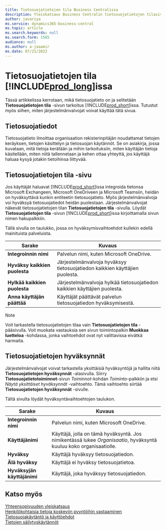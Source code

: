 ```yaml
---
title: Tietosuojatietojen tila Business Centralissa
description: Yleiskatsaus Business Centralin tietosuojatietojen tilasivusta
author: javariya
ms.service: dynamics365-business-central
ms.topic: article
ms.search.keywords: null
ms.search.form: 1565
audience: null
ms.author: a-jaaamir
ms.date: 07/21/2022
---
```


# <a name="privacy-notices-status-in-includeprodlongincludesprodlongmd" />Tietosuojatietojen tila [!INCLUDE[prod_long](includes/prod_long.md)]issa

Tässä artikkelissa kerrotaan, mikä tietosuojatieto on ja selitetään **Tietosuojatietojen tila** -sivun tarkoitus [!INCLUDE[prod_short](includes/prod_short.md)]issa. Tutustut myös siihen, miten järjestelmänvalvojat voivat käyttää tätä sivua.

## <a name="privacy-notice" />Tietosuojatiedot

Tietosuojatieto ilmoittaa organisaation rekisterinpitäjän noudattamat tietojen keräyksen, tietojen käsittelyn ja tietosuojan käytännöt. Se on asiakirja, jossa kuvataan, mitä tietoja kerätään ja mihin tarkoituksiin, miten käyttäjän tietoja käsitellään, miten niitä tallennetaan ja kehen ottaa yhteyttä, jos käyttäjä haluaa kysyä jotakin tietoihinsa liittyvää. 

## <a name="privacy-notices-status-page" />Tietosuojatietojen tila -sivu

Jos käyttäjät haluavat [!INCLUDE[prod_short](includes/prod_short.md)]issa integroida tietonsa Microsoft Exchangeen, Microsoft OneDriveen ja Microsoft Teamsiin, heidän on hyväksyttävä kunkin entiteetin tietosuojatieto. Myös järjestelmänvalvoja voi hyväksyä tietosuojatiedot heidän puolestaan. Järjestelmänvalvojat näkevät tietosuojatietojen tilan **Tietosuojatietojen tila** -sivulla. Löydät **Tietosuojatietojen tila** -sivun [!INCLUDE[prod_short](includes/prod_short.md)]issa kirjoittamalla sivun nimen hakupalkkiin.  

Tällä sivulla on taulukko, jossa on hyväksymisvaihtoehdot kullekin edellä mainituista palveluista. 

| Sarake | Kuvaus |
| ----------- | ----------- | 
| **Integroinnin nimi** | Palvelun nimi, kuten Microsoft OneDrive. |
| **Hyväksy kaikkien puolesta** | Järjestelmänvalvoja hyväksyy tietosuojatiedon kaikkien käyttäjien puolesta. |
| **Hylkää kaikkien puolesta** | Järjestelmänvalvoja hylkää tietosuojatiedon kaikkien käyttäjien puolesta. |
| **Anna käyttäjän päättää** | Käyttäjät päättävät palvelun tietosuojatiedon hyväksymisestä. |

> [!NOTE]
> Voit tarkastella tietosuojatietojen tilaa vain **Tietosuojatietojen tila** -pääsivulla. Voit muokata vastauksia sen sivun toimintopalkin **Muokkaa luetteloa** -kohdassa, jonka vaihtoehdot ovat nyt valittavissa eivätkä harmaita.

## <a name="privacy-notice-approvals" />Tietosuojatietojen hyväksynnät

Järjestelmänvalvojat voivat tarkastella yksittäisiä hyväksyntöjä ja hallita niitä **Tietosuojatietojen hyväksynnät** -alasivulla. Siirry **Tietosuojatietotoiminnot**-sivun *Toiminnot*-kohdan *Toiminto*-palkkiin ja etsi *Näytä yksittäiset hyväksynnät* -vaihtoehto. Tämä vaihtoehto siirtää **Tietosuojatietojen hyväksynnät** -sivulle.<br>

Tältä sivulta löydät hyväksyntävaihtoehtojen taulukon. 

| Sarake | Kuvaus |
| ----------- | ----------- | 
| **Integroinnin nimi** | Palvelun nimi, kuten Microsoft OneDrive. |
| **Käyttäjänimi** | Käyttäjä, jolla on tämä hyväksyntä. Jos nimikentässä lukee *Organisaatio*, hyväksyntä kuuluu koko organisaatiolle. 
| **Hyväksy** | Käyttäjä hyväksyy tietosuojatiedon. |
| **Älä hyväksy** | Käyttäjä ei hyväksy tietosuojatietoa. |
| **Hyväksyjän käyttäjänimi** | Käyttäjä, joka hyväksyy tietosuojatiedon. |

## <a name="see-also" />Katso myös

[Yhteensopivuuden yleiskatsaus](/dynamics365/business-central/compliance/compliance-overview)  
[Henkilökohtaisia tietoja koskeviin pyyntöihin vastaaminen](/dynamics365/business-central/admin-responding-to-requests-about-personal-data)  
[Tietosuojakäytäntö ja käyttöehdot ](/dynamics365/business-central/dev-itpro/developer/readiness/readiness-checklist-i-privacypolicy-termsofuse)  
[Tietojen säilytyskäytännöt](/dynamics365-release-plan/2020wave2/smb/dynamics365-business-central/define-retention-policies) 
